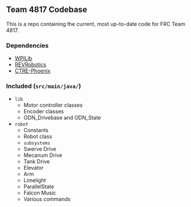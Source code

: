 ## Team 4817 Codebase

This is a repo containing the current, most up-to-date code for FRC Team 4817.

### Dependencies
- [WPILib](https://wpilib.org/)
- [REVRobotics](http://www.revrobotics.com/content/sw/max/sdk/maven/)
- [CTRE-Phoenix](https://devsite.ctr-electronics.com/maven/release/)

### Included (`src/main/java/`)
- `lib`
  - Motor controller classes
  - Encoder classes
  - ODN_Drivebase and ODN_State
- `robot`
  -  Constants
  -  Robot class
  -  `subsystems`
    -  Swerve Drive
    -  Mecanum Drive
    -  Tank Drive
    -  Elevator
    -  Arm
    -  Limelight
    -  ParallelState
    -  Falcon Music
  -  Various commands
